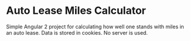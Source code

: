 # Auto Lease Miles Calculator

Simple Angular 2 project for calculating how well one stands with miles in an auto lease.
Data is stored in cookies. No server is used.